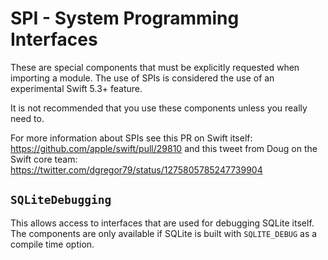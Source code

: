 # SPI - System Programming Interfaces
These are special components that must be explicitly requested when importing a module.
The use of SPIs is considered the use of an experimental Swift 5.3+ feature.

It is not recommended that you use these components unless you really need to.

For more information about SPIs see this PR on Swift itself: https://github.com/apple/swift/pull/29810 and this tweet from Doug on the Swift core team: https://twitter.com/dgregor79/status/1275805785247739904

## `SQLiteDebugging`
This allows access to interfaces that are used for debugging SQLite itself.
The components are only available if SQLite is built with `SQLITE_DEBUG` as a compile time option.
